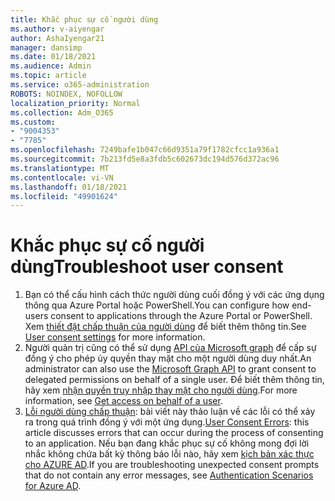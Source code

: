 ```yaml
---
title: Khắc phục sự cố người dùng
ms.author: v-aiyengar
author: AshaIyengar21
manager: dansimp
ms.date: 01/18/2021
ms.audience: Admin
ms.topic: article
ms.service: o365-administration
ROBOTS: NOINDEX, NOFOLLOW
localization_priority: Normal
ms.collection: Adm_O365
ms.custom:
- "9004353"
- "7785"
ms.openlocfilehash: 7249bafe1b047c66d9351a79f1782cfcc1a936a1
ms.sourcegitcommit: 7b213fd5e8a3fdb5c602673dc194d576d372ac96
ms.translationtype: MT
ms.contentlocale: vi-VN
ms.lasthandoff: 01/18/2021
ms.locfileid: "49901624"
---
```

# <a name="troubleshoot-user-consent"></a><span data-ttu-id="64b00-102">Khắc phục sự cố người dùng</span><span class="sxs-lookup"><span data-stu-id="64b00-102">Troubleshoot user consent</span></span>

1. <span data-ttu-id="64b00-103">Bạn có thể cấu hình cách thức người dùng cuối đồng ý với các ứng dụng thông qua Azure Portal hoặc PowerShell.</span><span class="sxs-lookup"><span data-stu-id="64b00-103">You can configure how end-users consent to applications through the Azure Portal or PowerShell.</span></span> <span data-ttu-id="64b00-104">Xem [thiết đặt chấp thuận của người dùng](https://docs.microsoft.com/azure/active-directory/manage-apps/configure-user-consent?tabs=azure-portal#user-consent-settings) để biết thêm thông tin.</span><span class="sxs-lookup"><span data-stu-id="64b00-104">See [User consent settings](https://docs.microsoft.com/azure/active-directory/manage-apps/configure-user-consent?tabs=azure-portal#user-consent-settings) for more information.</span></span>
1. <span data-ttu-id="64b00-105">Người quản trị cũng có thể sử dụng [API của Microsoft graph](https://docs.microsoft.com/azure/active-directory/manage-apps/configure-user-consent?tabs=azure-portal#user-consent-settings) để cấp sự đồng ý cho phép ủy quyền thay mặt cho một người dùng duy nhất.</span><span class="sxs-lookup"><span data-stu-id="64b00-105">An administrator can also use the [Microsoft Graph API](https://docs.microsoft.com/azure/active-directory/manage-apps/configure-user-consent?tabs=azure-portal#user-consent-settings) to grant consent to delegated permissions on behalf of a single user.</span></span> <span data-ttu-id="64b00-106">Để biết thêm thông tin, hãy xem [nhận quyền truy nhập thay mặt cho người dùng](https://docs.microsoft.com/graph/auth-v2-user).</span><span class="sxs-lookup"><span data-stu-id="64b00-106">For more information, see [Get access on behalf of a user](https://docs.microsoft.com/graph/auth-v2-user).</span></span>
1. <span data-ttu-id="64b00-107">[Lỗi người dùng chấp thuận](https://docs.microsoft.com/azure/active-directory/manage-apps/application-sign-in-unexpected-user-consent-error): bài viết này thảo luận về các lỗi có thể xảy ra trong quá trình đồng ý với một ứng dụng.</span><span class="sxs-lookup"><span data-stu-id="64b00-107">[User Consent Errors](https://docs.microsoft.com/azure/active-directory/manage-apps/application-sign-in-unexpected-user-consent-error): this article discusses errors that can occur during the process of consenting to an application.</span></span> <span data-ttu-id="64b00-108">Nếu bạn đang khắc phục sự cố không mong đợi lời nhắc không chứa bất kỳ thông báo lỗi nào, hãy xem [kịch bản xác thực cho AZURE AD](https://docs.microsoft.com/azure/active-directory/manage-apps/application-sign-in-unexpected-user-consent-error).</span><span class="sxs-lookup"><span data-stu-id="64b00-108">If you are troubleshooting unexpected consent prompts that do not contain any error messages, see [Authentication Scenarios for Azure AD](https://docs.microsoft.com/azure/active-directory/manage-apps/application-sign-in-unexpected-user-consent-error).</span></span>